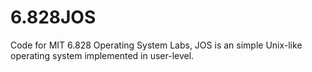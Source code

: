 # 6.828JOS
Code for MIT 6.828 Operating System Labs, JOS is an simple Unix-like operating system implemented in user-level.
